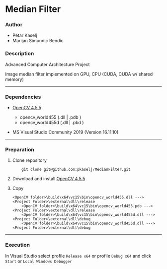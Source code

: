 Median Filter
=============

### Author

- Petar Kaselj
- Marijan Simundic Bendic


### Description


Advanced Computer Architecture Project

Image median filter implemented on GPU, CPU (CUDA, CUDA w/ shared memory)

---

### Dependencies

-	[OpenCV 4.5.5](https://opencv.org/releases/)
	- opencv_world455 (.dll | .pdb )
	- opencv_world455d (.dll | .pbd )
	
-	MS Visual Studio Community 2019 (Version 16.11.10)

---

### Preparation


1. Clone repository

	```
		git clone git@github.com:pkaselj/MedianFilter.git
	```
    
2. Download and install [OpenCV 4.5.5](https://opencv.org/releases/)

3. Copy
	```
    <OpenCV folder>\build\x64\vc15\bin\opencv_world455.dll ---> <Project Folder>\external\dll\release
        <OpenCV folder>\build\x64\vc15\bin\opencv_world455.pdb ---> <Project Folder>\external\dll\release
        <OpenCV folder>\build\x64\vc15\bin\opencv_world455d.dll ---> <Project Folder>\external\dll\debug
        <OpenCV folder>\build\x64\vc15\bin\opencv_world455d.dll ---> <Project Folder>\external\dll\debug
    ```

---

### Execution

In Visual Studio select profile ```Release x64``` or profile ```Debug x64``` and click ```Start``` or ```Local Windows Debugger```
